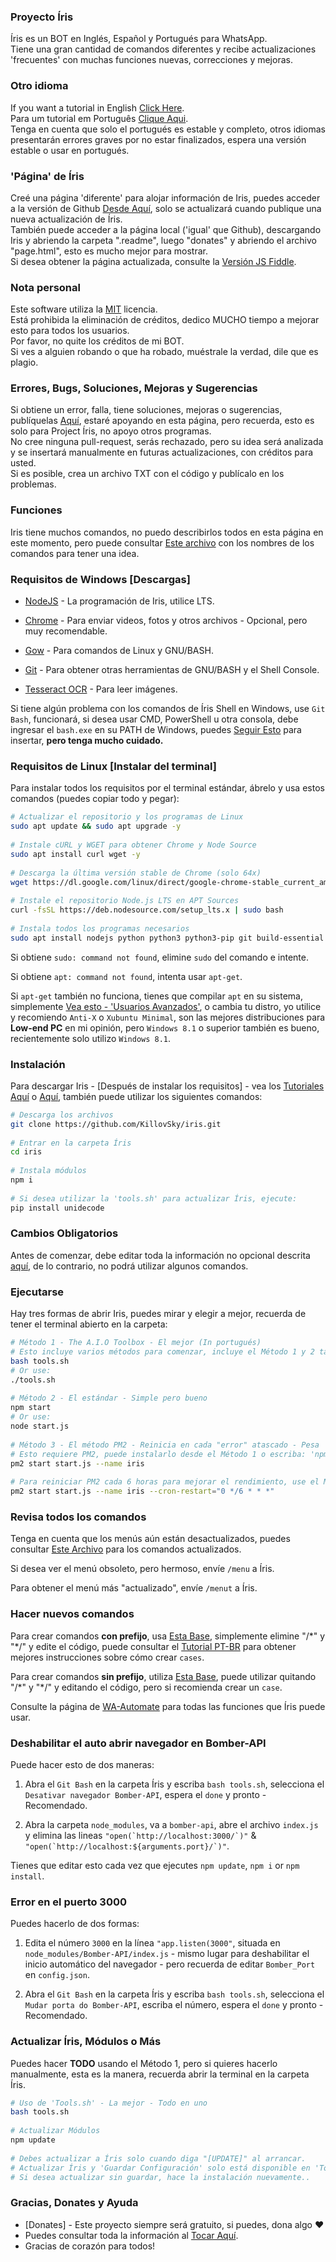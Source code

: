 ### Proyecto Íris  
Íris es un BOT en Inglés, Español y Portugués para WhatsApp.  
Tiene una gran cantidad de comandos diferentes y recibe actualizaciones 'frecuentes' con muchas funciones nuevas, correcciones y mejoras.  
  
### Otro idioma  
If you want a tutorial in English [Click Here](https://github.com/KillovSky/iris/blob/main/.readme/en/README.md).  
Para um tutorial em Português [Clique Aqui](https://github.com/KillovSky/iris/blob/main/README.md).  
Tenga en cuenta que solo el portugués es estable y completo, otros idiomas presentarán errores graves por no estar finalizados, espera una versión estable o usar en portugués.  
  
### 'Página' de Íris  
Creé una página 'diferente' para alojar información de Iris, puedes acceder a la versión de Github [Desde Aquí](http://htmlpreview.github.io/?https://github.com/KillovSky/iris/blob/main/.readme/donates/page.html), solo se actualizará cuando publique una nueva actualización de Íris.  
También puede acceder a la página local ('igual' que Github), descargando Iris y abriendo la carpeta ".readme", luego "donates" y abriendo el archivo "page.html", esto es mucho mejor para mostrar.  
Si desea obtener la página actualizada, consulte la [Versión JS Fiddle](https://jsfiddle.net/KillovSky/mgp6ed3x/show).  
  
### Nota personal  
Este software utiliza la [MIT](https://choosealicense.com/licenses/mit/) licencia.  
Está prohibida la eliminación de créditos, dedico MUCHO tiempo a mejorar esto para todos los usuarios.  
Por favor, no quite los créditos de mi BOT.  
Si ves a alguien robando o que ha robado, muéstrale la verdad, dile que es plagio.  
  
### Errores, Bugs, Soluciones, Mejoras y Sugerencias  
Si obtiene un error, falla, tiene soluciones, mejoras o sugerencias, publíquelas [Aquí](https://github.com/KillovSky/iris/issues/q=), estaré apoyando en esta página, pero recuerda, esto es solo para Project Íris, no apoyo otros programas.  
No cree ninguna pull-request, serás rechazado, pero su idea será analizada y se insertará manualmente en futuras actualizaciones, con créditos para usted.  
Si es posible, crea un archivo TXT con el código y publícalo en los problemas.  
  
### Funciones  
Iris tiene muchos comandos, no puedo describirlos todos en esta página en este momento, pero puede consultar [Este archivo](https://raw.githubusercontent.com/KillovSky/iris/lib/config/Utilidades/Comandos_Automate.txt) con los nombres de los comandos para tener una idea.  
  
### Requisitos de Windows [Descargas]  
- [NodeJS](https://nodejs.org) - La programación de Iris, utilice LTS.  
  
- [Chrome](https://www.google.com/chrome/) - Para enviar videos, fotos y otros archivos - Opcional, pero muy recomendable.  
  
- [Gow](https://github.com/bmatzelle/gow/releases) - Para comandos de Linux y GNU/BASH.  
  
- [Git](https://git-scm.com) - Para obtener otras herramientas de GNU/BASH y el Shell Console.  
  
- [Tesseract OCR](https://tesseract-ocr.github.io/tessdoc/Downloads) - Para leer imágenes.  
  
Si tiene algún problema con los comandos de Íris Shell en Windows, use `Git Bash`, funcionará, si desea usar CMD, PowerShell u otra consola, debe ingresar el `bash.exe` en su PATH de Windows, puedes [Seguir Esto](https://github.com/KillovSky/iris/issues/456#issuecomment-1001087525) para insertar, **pero tenga mucho cuidado.**  
  
### Requisitos de Linux [Instalar del terminal]  
  
Para instalar todos los requisitos por el terminal estándar, ábrelo y usa estos comandos (puedes copiar todo y pegar):  
  
```bash  
# Actualizar el repositorio y los programas de Linux  
sudo apt update && sudo apt upgrade -y  
  
# Instale cURL y WGET para obtener Chrome y Node Source  
sudo apt install curl wget -y  
  
# Descarga la última versión stable de Chrome (solo 64x)  
wget https://dl.google.com/linux/direct/google-chrome-stable_current_amd64.deb  
  
# Instale el repositorio Node.js LTS en APT Sources  
curl -fsSL https://deb.nodesource.com/setup_lts.x | sudo bash  
  
# Instala todos los programas necesarios  
sudo apt install nodejs python python3 python3-pip git build-essential tesseract-ocr ./google-chrome-stable_current_amd64.deb -y  
```  
  
Si obtiene `sudo: command not found`, elimine `sudo` del comando e intente.  
  
Si obtiene `apt: command not found`, intenta usar `apt-get`.  
  
Si `apt-get` también no funciona, tienes que compilar `apt` en su sistema, simplemente [Vea esto - 'Usuarios Avanzados'](https://askubuntu.com/questions/860375/installing-apt-get), o cambia tu distro, yo utilice y recomiendo `Anti-X` o `Xubuntu Minimal`, son las mejores distribuciones para **Low-end PC** en mi opinión, pero `Windows 8.1` o superior también es bueno, recientemente solo utilizo `Windows 8.1`.  
  
### Instalación  
Para descargar Iris - [Después de instalar los requisitos] - vea los [Tutoriales Aquí](https://github.com/KillovSky/iris/discussions/28) o [Aquí](http://htmlpreview.github.io/?https://github.com/KillovSky/iris/blob/main/.readme/donates/page.html), también puede utilizar los siguientes comandos:  
  
```bash  
# Descarga los archivos  
git clone https://github.com/KillovSky/iris.git  
  
# Entrar en la carpeta Íris  
cd iris  
  
# Instala módulos  
npm i  
  
# Si desea utilizar la 'tools.sh' para actualizar Íris, ejecute:  
pip install unidecode  
```  
  
### Cambios Obligatorios  
Antes de comenzar, debe editar toda la información no opcional descrita [aquí](https://github.com/KillovSky/iris/blob/main/.readme/en/config.md), de lo contrario, no podrá utilizar algunos comandos.  
  
### Ejecutarse  
Hay tres formas de abrir Iris, puedes mirar y elegir a mejor, recuerda de tener el terminal abierto en la carpeta:  
  
```bash  
# Método 1 - The A.I.O Toolbox - El mejor (In portugués)  
# Esto incluye varios métodos para comenzar, incluye el Método 1 y 2 también  
bash tools.sh  
# Or use:  
./tools.sh  
  
# Método 2 - El estándar - Simple pero bueno  
npm start  
# Or use:  
node start.js  
  
# Método 3 - El método PM2 - Reinicia en cada "error" atascado - Pesa  
# Esto requiere PM2, puede instalarlo desde el Método 1 o escriba: 'npm i -g pm2'  
pm2 start start.js --name iris  
  
# Para reiniciar PM2 cada 6 horas para mejorar el rendimiento, use el Método 1 o escriba:  
pm2 start start.js --name iris --cron-restart="0 */6 * * *"  
```  
  
### Revisa todos los comandos  
Tenga en cuenta que los menús aún están desactualizados, puedes consultar [Este Archivo](https://raw.githubusercontent.com/KillovSky/iris/lib/config/Utilidades/Comandos_Automate.txt) para los comandos actualizados.  
  
Si desea ver el menú obsoleto, pero hermoso, envíe `/menu` a Íris.  
  
Para obtener el menú más "actualizado", envíe `/menut` a Íris.  
  
### Hacer nuevos comandos  
Para crear comandos **con prefijo**, usa [Esta Base](https://github.com/KillovSky/iris/blob/main/lib/functions/config.js#L6289), simplemente elimine "/\*" y "\*/" y edite el código, puede consultar el [Tutorial PT-BR](https://github.com/KillovSky/iris/blob/main/Tutorial%20de%20Edi%C3%A7%C3%A3o%20PT-BR.txt) para obtener mejores instrucciones sobre cómo crear `cases`.  
  
Para crear comandos **sin prefijo**, utiliza [Esta Base](https://github.com/KillovSky/iris/blob/main/lib/functions/config.js#L683), puede utilizar quitando "/\*" y "\*/" y editando el código, pero si recomienda crear un `case`.  
  
Consulte la página de [WA-Automate](https://docs.openwa.dev/classes/api_Client.Client.html) para todas las funciones que Íris puede usar.  
  
### Deshabilitar el auto abrir navegador en Bomber-API  
Puede hacer esto de dos maneras:  
  
1. Abra el `Git Bash` en la carpeta Íris y escriba `bash tools.sh`, selecciona el `Desativar navegador Bomber-API`, espera el `done` y pronto - Recomendado.  
  
2. Abra la carpeta ```node_modules```, va a ```bomber-api```, abre el archivo ```index.js``` y elimina las lineas ```"open(`http://localhost:3000/`)"``` & ```"open(`http://localhost:${arguments.port}/`)"```.  
  
Tienes que editar esto cada vez que ejecutes `npm update`, `npm i` or `npm install`.  
  
### Error en el puerto 3000  
Puedes hacerlo de dos formas:  
  
1. Edita el número `3000` en la línea ```"app.listen(3000"```, situada en `node_modules/Bomber-API/index.js` - mismo lugar para deshabilitar el inicio automático del navegador - pero recuerda de editar `Bomber_Port` en `config.json`.  
  
2. Abra el `Git Bash` en la carpeta Íris y escriba `bash tools.sh`, selecciona el `Mudar porta do Bomber-API`, escriba el número, espera el `done` y pronto - Recomendado.  
  
### Actualizar Íris, Módulos o Más  
Puedes hacer **TODO** usando el Método 1, pero si quieres hacerlo manualmente, esta es la manera, recuerda abrir la terminal en la carpeta Íris.  
  
```bash  
# Uso de 'Tools.sh' - La mejor - Todo en uno  
bash tools.sh  
  
# Actualizar Módulos  
npm update  
  
# Debes actualizar a Íris solo cuando diga "[UPDATE]" al arrancar.  
# Actualizar Íris y 'Guardar Configuración' solo está disponible en 'Tools.sh'.  
# Si desea actualizar sin guardar, hace la instalación nuevamente..  
```  
  
### Gracias, Donates y Ayuda  
- [Donates] - Este proyecto siempre será gratuito, si puedes, dona algo ❤️  
- Puedes consultar toda la información al [Tocar Aquí](http://htmlpreview.github.io/?https://github.com/KillovSky/iris/blob/main/.readme/donates/page.html).  
- Gracias de corazón para todos!  